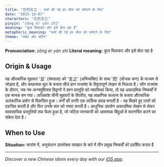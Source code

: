 ```yaml
---
title: "总而言之 - चर्चा की गई हर चीज को समेटने के लिए"
date: "2025-10-07"
characters: "总而言之"
pinyin: "zǒng ér yán zhī"
meaning: "कुल मिलाकर और इसे बोल रहा है"
metaphoric_meaning: "चर्चा की गई हर चीज को समेटने के लिए"
theme: "संबंध और चरित्र"
---
```


**Pronunciation:** *zǒng ér yán zhī*
**Literal meaning:** कुल मिलाकर और इसे बोल रहा है

## Origin & Usage

यह औपचारिक मुहावरा '总' (समग्रता) को '言之' (अभिव्यक्ति) के साथ '而' (योजक कण) के माध्यम से जोड़ता है, और कथात्मक मूल के बजाय सीधे हान राजवंश के विद्वत्तापूर्ण लेखन से निकला है। सोंग राजवंश के दौरान, जब नव-कन्फ्यूशियस विद्वानों ने ज्ञान प्रस्तुति को व्यवस्थित किया, तो यह अकादमिक निष्कर्षों में एक मानक बन गया। अधिकांश चीनी मुहावरों के विपरीत, यह लाक्षणिक कल्पना के बजाय औपचारिक अलंकारिक प्रयोग से विकसित हुआ। वर्णों की प्रगति एक तार्किक प्रवाह बनाती है - यह बिखरे हुए तत्वों को एकत्रित करती है और फिर उनके सार को स्पष्ट करती है। आधुनिक उपयोग अकादमिक लेखन से लेकर व्यावसायिक प्रस्तुतियों तक फैला हुआ है, जो जटिल जानकारी को आवश्यक बिंदुओं में सारगर्भित करने का संकेत देता है।

## When to Use

**Situation:** सारांश में, अनुसंधान उपभोक्ता व्यवहार के बारे में तीन प्रमुख निष्कर्षों को प्रदर्शित करता है

---

*Discover a new Chinese idiom every day with our [iOS app](https://apps.apple.com/us/app/daily-chinese-idioms/id6740611324).*
